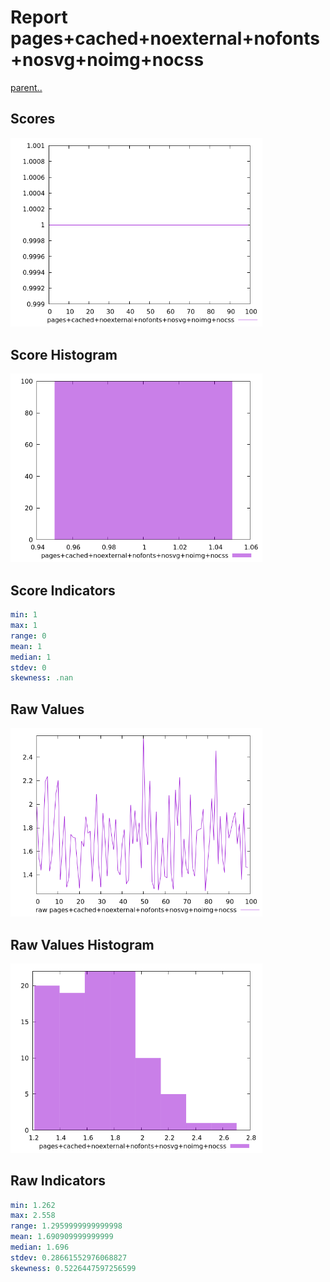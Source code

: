# Report pages+cached+noexternal+nofonts+nosvg+noimg+nocss

[parent..](./..)  


## Scores

![score](./score.png)  

## Score Histogram

![hist](./hist.png)  

## Score Indicators

```yaml
min: 1
max: 1
range: 0
mean: 1
median: 1
stdev: 0
skewness: .nan

```

## Raw Values

![raw](./raw.png)  

## Raw Values Histogram

![raw hist](./raw_hist.png)  

## Raw Indicators

```yaml
min: 1.262
max: 2.558
range: 1.2959999999999998
mean: 1.690909999999999
median: 1.696
stdev: 0.28661552976068827
skewness: 0.5226447597256599

```

<style>
  img {
    max-width: 80%;
  }
</style>
      
